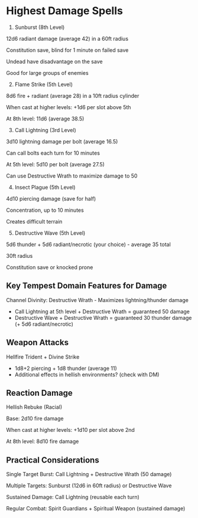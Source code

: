 # Highest Damage Spells

1. Sunburst (8th Level)

12d6 radiant damage (average 42) in a 60ft radius

Constitution save, blind for 1 minute on failed save

Undead have disadvantage on the save

Good for large groups of enemies

2. Flame Strike (5th Level)

8d6 fire + radiant (average 28) in a 10ft radius cylinder

When cast at higher levels: +1d6 per slot above 5th

At 8th level: 11d6 (average 38.5)

3. Call Lightning (3rd Level)

3d10 lightning damage per bolt (average 16.5)

Can call bolts each turn for 10 minutes

At 5th level: 5d10 per bolt (average 27.5)

Can use Destructive Wrath to maximize damage to 50

4. Insect Plague (5th Level)

4d10 piercing damage (save for half)

Concentration, up to 10 minutes

Creates difficult terrain


5. Destructive Wave (5th Level)

5d6 thunder + 5d6 radiant/necrotic (your choice) - average 35 total

30ft radius

Constitution save or knocked prone

## Key Tempest Domain Features for Damage

Channel Divinity: Destructive Wrath - Maximizes lightning/thunder damage

- Call Lightning at 5th level + Destructive Wrath = guaranteed 50 damage
- Destructive Wave + Destructive Wrath = guaranteed 30 thunder damage (+ 5d6 radiant/necrotic)

## Weapon Attacks

Hellfire Trident + Divine Strike

- 1d8+2 piercing + 1d8 thunder (average 11)
- Additional effects in hellish environments? (check with DM)

## Reaction Damage

Hellish Rebuke (Racial)

Base: 2d10 fire damage

When cast at higher levels: +1d10 per slot above 2nd

At 8th level: 8d10 fire damage

## Practical Considerations

Single Target Burst: Call Lightning + Destructive Wrath (50 damage)

Multiple Targets: Sunburst (12d6 in 60ft radius) or Destructive Wave

Sustained Damage: Call Lightning (reusable each turn)

Regular Combat: Spirit Guardians + Spiritual Weapon (sustained damage)
